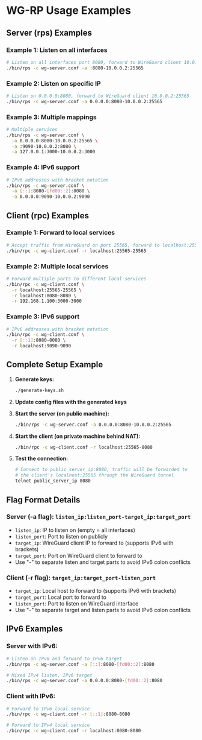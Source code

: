 # WG-RP Usage Examples

## Server (rps) Examples

### Example 1: Listen on all interfaces
```bash
# Listen on all interfaces port 8080, forward to WireGuard client 10.0.0.2:25565
./bin/rps -c wg-server.conf -a :8080-10.0.0.2:25565
```

### Example 2: Listen on specific IP
```bash
# Listen on 0.0.0.0:8080, forward to WireGuard client 10.0.0.2:25565
./bin/rps -c wg-server.conf -a 0.0.0.0:8080-10.0.0.2:25565
```

### Example 3: Multiple mappings
```bash
# Multiple services
./bin/rps -c wg-server.conf \
  -a 0.0.0.0:8080-10.0.0.2:25565 \
  -a :9090-10.0.0.2:8080 \
  -a 127.0.0.1:3000-10.0.0.2:3000
```

### Example 4: IPv6 support
```bash
# IPv6 addresses with bracket notation
./bin/rps -c wg-server.conf \
  -a [::]:8080-[fd00::2]:8080 \
  -a 0.0.0.0:9090-10.0.0.2:9090
```

## Client (rpc) Examples

### Example 1: Forward to local services
```bash
# Accept traffic from WireGuard on port 25565, forward to localhost:25565
./bin/rpc -c wg-client.conf -r localhost:25565-25565
```

### Example 2: Multiple local services
```bash
# Forward multiple ports to different local services
./bin/rpc -c wg-client.conf \
  -r localhost:25565-25565 \
  -r localhost:8080-8080 \
  -r 192.168.1.100:3000-3000
```

### Example 3: IPv6 support
```bash
# IPv6 addresses with bracket notation
./bin/rpc -c wg-client.conf \
  -r [::1]:8080-8080 \
  -r localhost:9090-9090
```

## Complete Setup Example

1. **Generate keys:**
   ```bash
   ./generate-keys.sh
   ```

2. **Update config files with the generated keys**

3. **Start the server (on public machine):**
   ```bash
   ./bin/rps -c wg-server.conf -a 0.0.0.0:8080-10.0.0.2:25565
   ```

4. **Start the client (on private machine behind NAT):**
   ```bash
   ./bin/rpc -c wg-client.conf -r localhost:25565-8080
   ```

5. **Test the connection:**
   ```bash
   # Connect to public_server_ip:8080, traffic will be forwarded to
   # the client's localhost:25565 through the WireGuard tunnel
   telnet public_server_ip 8080
   ```

## Flag Format Details

### Server (-a flag): `listen_ip:listen_port-target_ip:target_port`
- `listen_ip`: IP to listen on (empty = all interfaces)
- `listen_port`: Port to listen on publicly
- `target_ip`: WireGuard client IP to forward to (supports IPv6 with brackets)
- `target_port`: Port on WireGuard client to forward to
- Use "-" to separate listen and target parts to avoid IPv6 colon conflicts

### Client (-r flag): `target_ip:target_port-listen_port`
- `target_ip`: Local host to forward to (supports IPv6 with brackets)
- `target_port`: Local port to forward to
- `listen_port`: Port to listen on WireGuard interface
- Use "-" to separate target and listen parts to avoid IPv6 colon conflicts

## IPv6 Examples

### Server with IPv6:
```bash
# Listen on IPv6 and forward to IPv6 target
./bin/rps -c wg-server.conf -a [::]:8080-[fd00::2]:8080

# Mixed IPv4 listen, IPv6 target
./bin/rps -c wg-server.conf -a 0.0.0.0:8080-[fd00::2]:8080
```

### Client with IPv6:
```bash
# Forward to IPv6 local service
./bin/rpc -c wg-client.conf -r [::1]:8080-8080

# Forward to IPv4 local service
./bin/rpc -c wg-client.conf -r localhost:8080-8080
```
